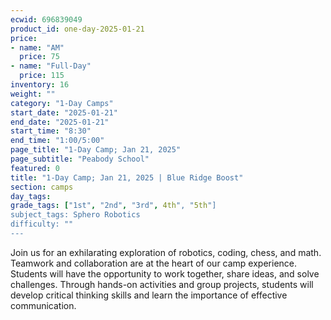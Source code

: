 ```yaml
---
ecwid: 696839049
product_id: one-day-2025-01-21
price:
- name: "AM"
  price: 75
- name: "Full-Day"
  price: 115
inventory: 16
weight: ""
category: "1-Day Camps"
start_date: "2025-01-21"
end_date: "2025-01-21"
start_time: "8:30"
end_time: "1:00/5:00"
page_title: "1-Day Camp; Jan 21, 2025"
page_subtitle: "Peabody School"
featured: 0
title: "1-Day Camp; Jan 21, 2025 | Blue Ridge Boost"
section: camps
day_tags: 
grade_tags: ["1st", "2nd", "3rd", 4th", "5th"]
subject_tags: Sphero Robotics
difficulty: ""
---
```

Join us for an exhilarating exploration of robotics, coding, chess, and math. Teamwork and collaboration are at the heart of our camp experience. Students will have the opportunity to work together, share ideas, and solve challenges. Through hands-on activities and group projects, students will develop critical thinking skills and learn the importance of effective communication.
